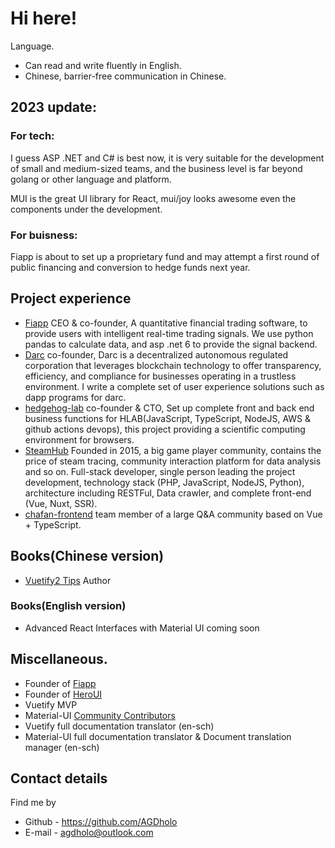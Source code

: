 # Hi here!

Language.
* Can read and write fluently in English.
* Chinese, barrier-free communication in Chinese.

## 2023 update:  
### For tech:  
I guess ASP .NET and C# is best now, it is very suitable for the development of small and medium-sized teams, and the business level is far beyond golang or other language and platform.  

MUI is the great UI library for React, mui/joy looks awesome even the components under the development.  

### For buisness:
Fiapp is about to set up a proprietary fund and may attempt a first round of public financing and conversion to hedge funds next year.

## Project experience

* [Fiapp](https://fiapp.pro/) CEO & co-founder, A quantitative financial trading software, to provide users with intelligent real-time trading signals. We use python pandas to calculate data, and asp .net 6 to provide the signal backend.
* [Darc](https://github.com/project-darc/darc) co-founder, Darc is a decentralized autonomous regulated corporation that leverages blockchain technology to offer transparency, efficiency, and compliance for businesses operating in a trustless environment. I write a complete set of user experience solutions such as dapp programs for darc.  
* [hedgehog-lab](https://github.com/Hedgehog-Computing/hedgehog-lab) co-founder & CTO, Set up complete front and back end business functions for HLAB(JavaScript, TypeScript, NodeJS, AWS & github actions devops), this project providing a scientific computing environment for browsers.
* [SteamHub](https://github.com/InGaming) Founded in 2015, a big game player community, contains the price of steam tracing, community interaction platform for data analysis and so on. Full-stack developer, single person leading the project development, technology stack (PHP, JavaScript, NodeJS, Python), architecture including RESTFul, Data crawler, and complete front-end (Vue, Nuxt, SSR).
* [chafan-frontend](https://github.com/chafan-dev/chafan-frontend) team member of a large Q&A community based on Vue + TypeScript.

## Books(Chinese version)

* [Vuetify2 Tips](https://heroui.net/docs/vuetify2-tricks/introduction) Author

### Books(English version)
* Advanced React Interfaces with Material UI coming soon

## Miscellaneous.


* Founder of [Fiapp](https://fiapp.pro/)
* Founder of [HeroUI](https://heroui.net)
* Vuetify MVP
* Material-UI [Community Contributors](https://mui.com/about/)
* Vuetify full documentation translator (en-sch)
* Material-UI full documentation translator & Document translation manager (en-sch)

## Contact details

Find me by

* Github - https://github.com/AGDholo
* E-mail - agdholo@outlook.com
